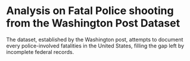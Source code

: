 # Analysis on Fatal Police shooting from the Washington Post Dataset
 The dataset, established by the Washington post, attempts to document every police-involved fatalities in the United States, filling the gap left by incomplete federal records.
